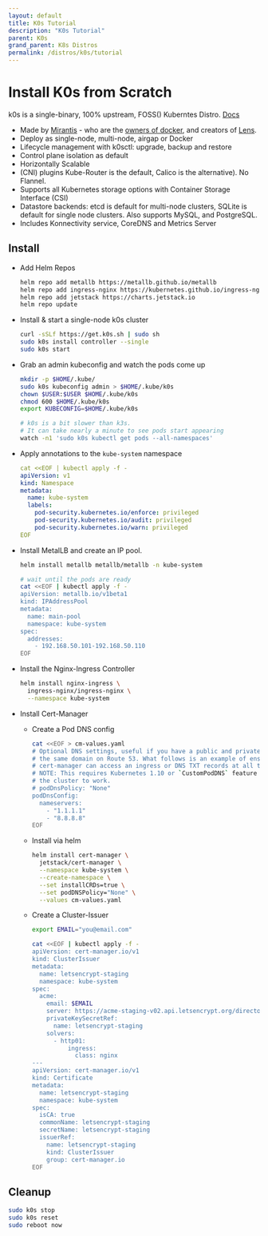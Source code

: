 ```yaml
---
layout: default
title: K0s Tutorial
description: "K0s Tutorial"
parent: K0s
grand_parent: K8s Distros
permalink: /distros/k0s/tutorial
---
```


# Install K0s from Scratch

k0s is a single-binary, 100% upstream, FOSS() Kuberntes Distro. [Docs](https://docs.k0sproject.io/v1.24.3+k0s.0/)

  - Made by [Mirantis](https://www.mirantis.com/) - who are the [owners of docker](https://www.mirantis.com/company/press-center/company-news/mirantis-acquires-docker-enterprise/), and creators of [Lens](https://k8slens.dev/).
  - Deploy as single-node, multi-node, airgap or Docker
  - Lifecycle management with k0sctl: upgrade, backup and restore
  - Control plane isolation as default
  - Horizontally Scalable
  - (CNI) plugins Kube-Router is the default, Calico is the alternative). No Flannel.
  - Supports all Kubernetes storage options with Container Storage Interface (CSI)
  - Datastore backends: etcd is default for multi-node clusters, SQLite is default for single node clusters. Also supports MySQL, and PostgreSQL.
  - Includes Konnectivity service, CoreDNS and Metrics Server

## Install

* Add Helm Repos

  ```bash
  helm repo add metallb https://metallb.github.io/metallb
  helm repo add ingress-nginx https://kubernetes.github.io/ingress-nginx
  helm repo add jetstack https://charts.jetstack.io
  helm repo update
  ```

* Install & start a single-node k0s cluster

    ```bash
    curl -sSLf https://get.k0s.sh | sudo sh
    sudo k0s install controller --single
    sudo k0s start
    ```

* Grab an admin kubeconfig and watch the pods come up

    ```bash
    mkdir -p $HOME/.kube/
    sudo k0s kubeconfig admin > $HOME/.kube/k0s
    chown $USER:$USER $HOME/.kube/k0s
    chmod 600 $HOME/.kube/k0s
    export KUBECONFIG=$HOME/.kube/k0s
    ```

    ```bash
    # k0s is a bit slower than k3s. 
    # It can take nearly a minute to see pods start appearing
    watch -n1 'sudo k0s kubectl get pods --all-namespaces'
    ```

* Apply annotations to the `kube-system` namespace

    ```yaml
    cat <<EOF | kubectl apply -f -
    apiVersion: v1
    kind: Namespace
    metadata:
      name: kube-system
      labels:
        pod-security.kubernetes.io/enforce: privileged
        pod-security.kubernetes.io/audit: privileged
        pod-security.kubernetes.io/warn: privileged
    EOF
    ```

* Install MetalLB and create an IP pool.

  ```bash
  helm install metallb metallb/metallb -n kube-system

  # wait until the pods are ready
  cat <<EOF | kubectl apply -f -
  apiVersion: metallb.io/v1beta1
  kind: IPAddressPool
  metadata:
    name: main-pool
    namespace: kube-system
  spec:
    addresses:
      - 192.168.50.101-192.168.50.110
  EOF
  ```

* Install the Nginx-Ingress Controller

  ```bash
  helm install nginx-ingress \
    ingress-nginx/ingress-nginx \
    --namespace kube-system
  ```

* Install Cert-Manager

  * Create a Pod DNS config

    ```bash
    cat <<EOF > cm-values.yaml
    # Optional DNS settings, useful if you have a public and private DNS zone for
    # the same domain on Route 53. What follows is an example of ensuring
    # cert-manager can access an ingress or DNS TXT records at all times.
    # NOTE: This requires Kubernetes 1.10 or `CustomPodDNS` feature gate enabled for
    # the cluster to work.
    # podDnsPolicy: "None"
    podDnsConfig:
      nameservers:
        - "1.1.1.1"
        - "8.8.8.8"
    EOF
    ```

  * Install via helm

    ```bash
    helm install cert-manager \
      jetstack/cert-manager \
      --namespace kube-system \
      --create-namespace \
      --set installCRDs=true \
      --set podDNSPolicy="None" \
      --values cm-values.yaml
    ```

  * Create a Cluster-Issuer

    ```bash
    export EMAIL="you@email.com"

    cat <<EOF | kubectl apply -f -
    apiVersion: cert-manager.io/v1
    kind: ClusterIssuer
    metadata:
      name: letsencrypt-staging
      namespace: kube-system
    spec:
      acme:
        email: $EMAIL
        server: https://acme-staging-v02.api.letsencrypt.org/directory
        privateKeySecretRef:
          name: letsencrypt-staging
        solvers:
          - http01:
              ingress:
                class: nginx
    ---
    apiVersion: cert-manager.io/v1
    kind: Certificate
    metadata:
      name: letsencrypt-staging
      namespace: kube-system
    spec:
      isCA: true
      commonName: letsencrypt-staging
      secretName: letsencrypt-staging
      issuerRef:
        name: letsencrypt-staging
        kind: ClusterIssuer
        group: cert-manager.io
    EOF
    ```  

## Cleanup

  ```bash
  sudo k0s stop
  sudo k0s reset
  sudo reboot now
  ```
